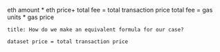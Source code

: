 eth amount * eth price+ total fee = total transaction price
total fee = gas units * gas price

```ad-question
title: How do we make an equivalent formula for our case?

dataset price = total transaction price

```




